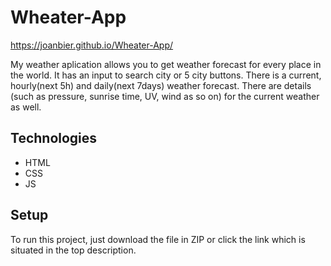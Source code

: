 # Wheater-App

https://joanbier.github.io/Wheater-App/

My weather aplication allows you to get weather forecast for every place in the world. It has an input to search city or 5 city buttons. There is a current, hourly(next 5h) and daily(next 7days) weather forecast. There are details (such as pressure, sunrise time, UV, wind as so on) for the current weather as well. 

## Technologies

- HTML 
- CSS 
- JS

## Setup

To run this project, just download the file in ZIP or click the link which is situated in the top description.
